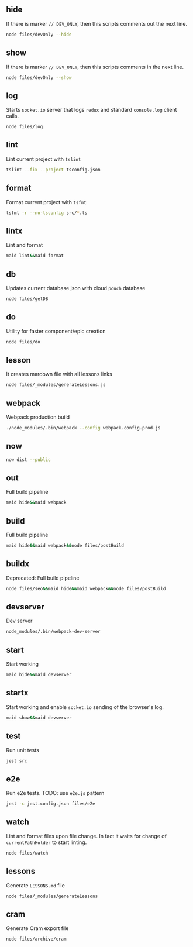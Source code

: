 ## hide

If there is marker `// DEV_ONLY`, then this scripts comments out the next line.

```bash
node files/devOnly --hide
```

## show

If there is marker `// DEV_ONLY`, then this scripts comments in the next line.

```bash
node files/devOnly --show
```

## log

Starts `socket.io` server that logs `redux` and standard `console.log` client calls.

```bash
node files/log
```

## lint

Lint current project with `tslint`

```bash
tslint --fix --project tsconfig.json
```

## format

Format current project with `tsfmt`

```bash
tsfmt -r --no-tsconfig src/*.ts
```

## lintx

Lint and format

```bash
maid lint&&maid format
```

## db

Updates current database json with cloud `pouch` database

```bash
node files/getDB
```

## do

Utility for faster component/epic creation

```bash
node files/do
```

## lesson

It creates mardown file with all lessons links

```bash
node files/_modules/generateLessons.js
```

## webpack

Webpack production build

```bash
./node_modules/.bin/webpack --config webpack.config.prod.js
```

## now

```bash
now dist --public
```

## out

Full build pipeline

```bash
maid hide&&maid webpack
```

## build

Full build pipeline

```bash
maid hide&&maid webpack&&node files/postBuild
```

## buildx

Deprecated: Full build pipeline

```bash
node files/seo&&maid hide&&maid webpack&&node files/postBuild
```

## devserver

Dev server

```bash
node_modules/.bin/webpack-dev-server
```

## start

Start working

```bash
maid hide&&maid devserver
```

## startx

Start working and enable `socket.io` sending of the browser's log.

```bash
maid show&&maid devserver
```

## test

Run unit tests

```bash
jest src
```

## e2e

Run e2e tests.
TODO: use `e2e.js` pattern

```bash
jest -c jest.config.json files/e2e
```

## watch

Lint and format files upon file change.
In fact it waits for change of `currentPathHolder` to start linting.

```bash
node files/watch
```

## lessons

Generate `LESSONS.md` file

```bash
node files/_modules/generateLessons
```

## cram

Generate  Cram export file

```bash
node files/archive/cram
```
